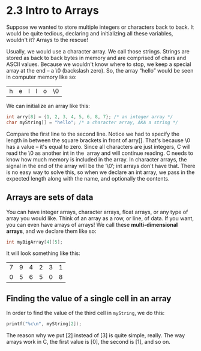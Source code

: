 # 2.3 Intro to Arrays
Suppose we wanted to store multiple integers or characters back to back. It would be quite tedious, declaring and initializing all these variables, wouldn't it? Arrays to the rescue!

Usually, we would use a character array. We call those strings. Strings are stored as back to back bytes in memory and are comprised of chars and ASCII values. Because we wouldn't know where to stop, we keep a special array at the end – a \\0 (backslash zero). So, the array “hello” would be seen in computer memory like so:

|     |     |     |     |     |     |
| --- | --- | --- | --- | --- | --- |
| h   | e   | l   | l   | o   | \\0 |

We can initialize an array like this:

```c
int arry[8] = {1, 2, 3, 4, 5, 6, 8, 7}; /* an integer array */
char myString[] = "hello"; /* a character array, AKA a string */
```

Compare the first line to the second line. Notice we had to specify the length in between the square brackets in front of arry\[\]. That's because \\0 has a value – it's equal to zero. Since all characters are just integers, C will read the \\0 as another int in the  array and will continue reading. C needs to know how much memory is included in the array. In character arrays, the signal in the end of the array will be the ‘\\0’; int arrays don't have that. There is no easy way to solve this, so when we declare an int array, we pass in the expected length along with the name, and optionally the contents.

## Arrays are sets of data
You can have integer arrays, character arrays, float arrays, or any type of array you would like. Think of an array as a row, or line, of data. If you want, you can even have arrays of arrays! We call these **multi-dimensional arrays**, and we declare them like so:

```c
int myBigArray[4][5];
```

It will look something like this:

|     |     |     |     |     |     |
| --- | --- | --- | --- | --- | --- |
| 7   | 9   | 4   | 2   | 3   | 1   |
| 0   | 5   | 6   | 5   | 0   | 8   |

## Finding the value of a single cell in an array
In order to find the value of the third cell in `myString`, we do this:

```c
printf("%c\n", myString[2]);
```

The reason why we put \[2] instead of \[3] is quite simple, really. The way arrays work in C, the first value is \[0], the second is \[1], and so on.
